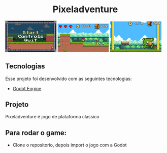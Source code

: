 <h1 align="center">Pixeladventure</h1>

<p align="left">
  <img alt="Pixeladventure" src=".images/start.png" width="32%">
  <img alt="Pixeladventure" src=".images/game_1.png" width="32%">
  <img alt="Pixeladventure" src=".images/boss.png" width="32%">
</p>

## Tecnologias

Esse projeto foi desenvolvido com as seguintes tecnologias:

- [Godot Engine](https://godotengine.org/)


## Projeto

Pixeladventure é jogo de plataforma classico

## Para rodar o game:

  - Clone o repositorio, depois import o jogo com a Godot
